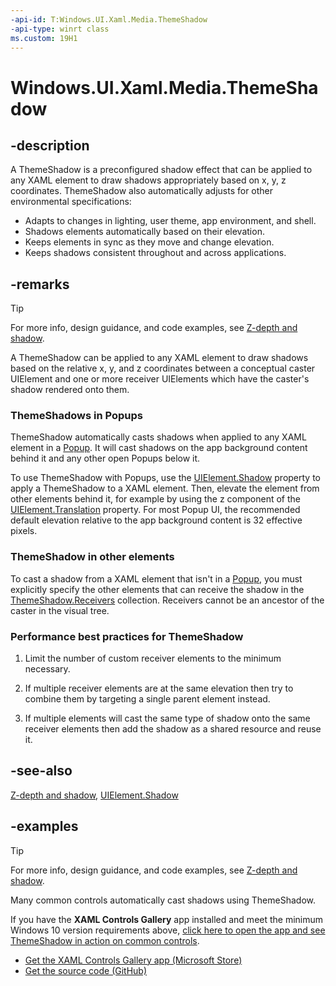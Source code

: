 ```yaml
---
-api-id: T:Windows.UI.Xaml.Media.ThemeShadow
-api-type: winrt class
ms.custom: 19H1
---
```


<!-- Class syntax.
public class ThemeShadow : Shadow, Shadow
-->

# Windows.UI.Xaml.Media.ThemeShadow

## -description

A ThemeShadow is a preconfigured shadow effect that can be applied to any XAML element to draw shadows appropriately based on x, y, z coordinates. ThemeShadow also automatically adjusts for other environmental specifications:

- Adapts to changes in lighting, user theme, app environment, and shell.
- Shadows elements automatically based on their elevation.
- Keeps elements in sync as they move and change elevation.
- Keeps shadows consistent throughout and across applications.

## -remarks

> [!TIP]
> For more info, design guidance, and code examples, see [Z-depth and shadow](/windows/uwp/design/layout/depth-shadow).

A ThemeShadow can be applied to any XAML element to draw shadows based on the relative x, y, and z coordinates between a conceptual caster UIElement and one or more receiver UIElements which have the caster's shadow rendered onto them. 

### ThemeShadows in Popups

ThemeShadow automatically casts shadows when applied to any XAML element in a [Popup](../windows.ui.xaml.controls.primitives.popup). It will cast shadows on the app background content behind it and any other open Popups below it.

To use ThemeShadow with Popups, use the [UIElement.Shadow](../windows.ui.xaml/uielement_shadow.md) property to apply a ThemeShadow to a XAML element. Then, elevate the element from other elements behind it, for example by using the z component of the [UIElement.Translation](../windows.ui.xaml/uielement_translation.md) property.
For most Popup UI, the recommended default elevation relative to the app background content is 32 effective pixels.

### ThemeShadow in other elements

To cast a shadow from a XAML element that isn't in a [Popup](../windows.ui.xaml.controls.primitives.popup), you must explicitly specify the other elements that can receive the shadow in the [ThemeShadow.Receivers](themeshadow_receivers.md) collection. Receivers cannot be an ancestor of the caster in the visual tree.

### Performance best practices for ThemeShadow

1. Limit the number of custom receiver elements to the minimum necessary.

2. If multiple receiver elements are at the same elevation then try to combine them by targeting a single parent element instead.

3. If multiple elements will cast the same type of shadow onto the same receiver elements then add the shadow as a shared resource and reuse it.

## -see-also

[Z-depth and shadow](/windows/uwp/design/layout/depth-shadow), [UIElement.Shadow](../windows.ui.xaml/uielement_shadow.md)

## -examples

> [!TIP]
> For more info, design guidance, and code examples, see [Z-depth and shadow](/windows/uwp/design/layout/depth-shadow).
>
> Many common controls automatically cast shadows using ThemeShadow. 
>
> If you have the **XAML Controls Gallery** app installed and meet the minimum Windows 10 version requirements above, [click here to open the app and see ThemeShadow in action on common controls](xamlcontrolsgallery:/).
> + [Get the XAML Controls Gallery app (Microsoft Store)](https://www.microsoft.com/store/productId/9MSVH128X2ZT)
> + [Get the source code (GitHub)](https://github.com/Microsoft/Xaml-Controls-Gallery)


